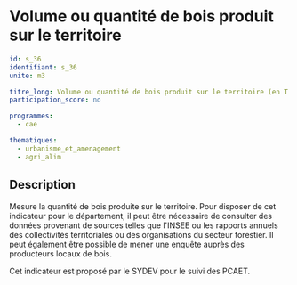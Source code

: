 # Volume ou quantité de bois produit sur le territoire

```yaml
id: s_36
identifiant: s_36
unite: m3

titre_long: Volume ou quantité de bois produit sur le territoire (en T et/ou m3)
participation_score: no

programmes:
  - cae

thematiques:
  - urbanisme_et_amenagement
  - agri_alim
```
## Description
Mesure la quantité de bois produite sur le territoire. Pour disposer de cet indicateur pour le département, il peut être nécessaire de consulter des données provenant de sources telles que l'INSEE ou les rapports annuels des collectivités territoriales ou des organisations du secteur forestier. Il peut également être possible de mener une enquête auprès des producteurs locaux de bois.

Cet indicateur est proposé par le SYDEV pour le suivi des PCAET.
